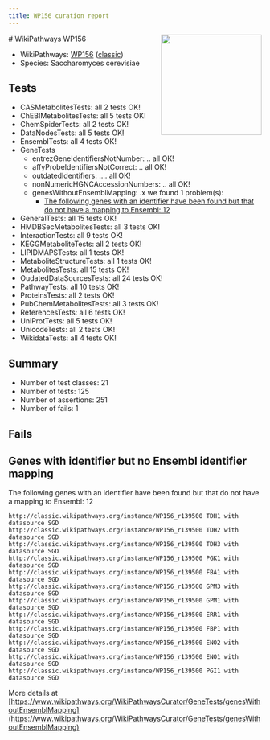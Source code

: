 ```yaml
---
title: WP156 curation report
---
```


<img style="float: right; width: 200px" src="https://upload.wikimedia.org/wikipedia/commons/thumb/8/83/Wplogo_with_text_500.png/640px-Wplogo_with_text_500.png" />
# WikiPathways WP156

* WikiPathways: [WP156](https://wikipathways.org/pathways/WP156) ([classic](https://classic.wikipathways.org/instance/WP156))
* Species: Saccharomyces cerevisiae
## Tests
* CASMetabolitesTests: all 2 tests OK!
* ChEBIMetabolitesTests: all 5 tests OK!
* ChemSpiderTests: all 2 tests OK!
* DataNodesTests: all 5 tests OK!
* EnsemblTests: all 4 tests OK!
* GeneTests
    * entrezGeneIdentifiersNotNumber: .. all OK!
    * affyProbeIdentifiersNotCorrect: .. all OK!
    * outdatedIdentifiers: .... all OK!
    * nonNumericHGNCAccessionNumbers: .. all OK!
    * genesWithoutEnsemblMapping: .x we found 1 problem(s):
        * [The following genes with an identifier have been found but that do not have a mapping to Ensembl: 12](#c4e5430f)
* GeneralTests: all 15 tests OK!
* HMDBSecMetabolitesTests: all 3 tests OK!
* InteractionTests: all 9 tests OK!
* KEGGMetaboliteTests: all 2 tests OK!
* LIPIDMAPSTests: all 1 tests OK!
* MetaboliteStructureTests: all 1 tests OK!
* MetabolitesTests: all 15 tests OK!
* OudatedDataSourcesTests: all 24 tests OK!
* PathwayTests: all 10 tests OK!
* ProteinsTests: all 2 tests OK!
* PubChemMetabolitesTests: all 3 tests OK!
* ReferencesTests: all 6 tests OK!
* UniProtTests: all 5 tests OK!
* UnicodeTests: all 2 tests OK!
* WikidataTests: all 4 tests OK!


## Summary

* Number of test classes: 21
* Number of tests: 125
* Number of assertions: 251
* Number of fails: 1

## Fails

<a name="c4e5430f" />

## Genes with identifier but no Ensembl identifier mapping

The following genes with an identifier have been found but that do not have a mapping to Ensembl: 12
```
http://classic.wikipathways.org/instance/WP156_r139500 TDH1 with datasource SGD
http://classic.wikipathways.org/instance/WP156_r139500 TDH2 with datasource SGD
http://classic.wikipathways.org/instance/WP156_r139500 TDH3 with datasource SGD
http://classic.wikipathways.org/instance/WP156_r139500 PGK1 with datasource SGD
http://classic.wikipathways.org/instance/WP156_r139500 FBA1 with datasource SGD
http://classic.wikipathways.org/instance/WP156_r139500 GPM3 with datasource SGD
http://classic.wikipathways.org/instance/WP156_r139500 GPM1 with datasource SGD
http://classic.wikipathways.org/instance/WP156_r139500 ERR1 with datasource SGD
http://classic.wikipathways.org/instance/WP156_r139500 FBP1 with datasource SGD
http://classic.wikipathways.org/instance/WP156_r139500 ENO2 with datasource SGD
http://classic.wikipathways.org/instance/WP156_r139500 ENO1 with datasource SGD
http://classic.wikipathways.org/instance/WP156_r139500 PGI1 with datasource SGD
```

More details at [https://www.wikipathways.org/WikiPathwaysCurator/GeneTests/genesWithoutEnsemblMapping](https://www.wikipathways.org/WikiPathwaysCurator/GeneTests/genesWithoutEnsemblMapping)

